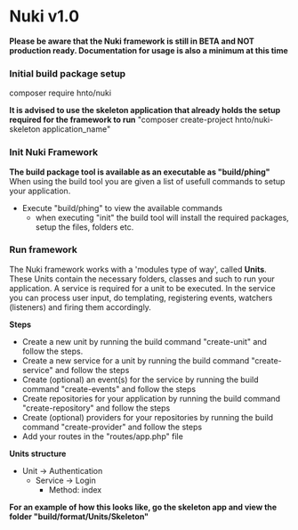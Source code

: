 # Nuki v1.0

**Please be aware that the Nuki framework is still in BETA and NOT production ready. 
Documentation for usage is also a minimum at this time**

### Initial build package setup
composer require hnto/nuki

**It is advised to use the skeleton application that already holds the setup required
for the framework to run**
"composer create-project hnto/nuki-skeleton application_name"

### Init Nuki Framework
**The build package tool is available as an executable as "build/phing"**
When using the build tool you are given a list of usefull commands to setup your application.
- Execute "build/phing" to view the available commands
    - when executing "init" the build tool will install the required packages, setup the files, folders etc.

### Run framework
The Nuki framework works with a 'modules type of way', called **Units**. 
These Units contain the necessary folders, classes and such to run your application.
A service is required for a unit to be executed. 
In the service you can process user input, do templating, registering events, watchers (listeners) and firing them accordingly.

**Steps**
- Create a new unit by running the build command "create-unit" and follow the steps.
- Create a new service for a unit by running the build command "create-service" and follow the steps
- Create (optional) an event(s) for the service by running the build command "create-events" and follow the steps
- Create repositories for your application by running the build command "create-repository" and follow the steps
- Create (optional) providers for your repositories by running the build command "create-provider" and follow the steps
- Add your routes in the "routes/app.php" file

**Units structure**
- Unit -> Authentication
    - Service -> Login
      - Method: index
      
**For an example of how this looks like, go the skeleton app and view the folder "build/format/Units/Skeleton"**
